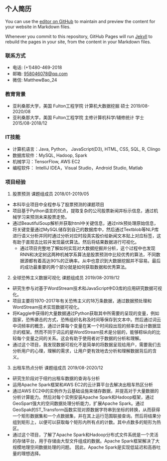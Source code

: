 ## 个人简历

You can use the [editor on GitHub](https://github.com/Yorkbaobao/Yorkbaobao.github.io/edit/master/index.md) to maintain and preview the content for your website in Markdown files.

Whenever you commit to this repository, GitHub Pages will run [Jekyll](https://jekyllrb.com/) to rebuild the pages in your site, from the content in your Markdown files.

### 联系方式
- 电话: (+1)480-469-2018
- 邮箱: 958046078@qq.com
- 微信: MatthewBao_24

### 教育背景
- 亚利桑那大学，美国	Fulton工程学院	计算机大数据挖掘	硕士	2019/08-2020/08	
- 亚利桑那大学，美国	Fulton工程学院	主修计算机科学/辅修统计	学士	2015/08-2018/12

### IT技能
-	计算机语言：Java, Python， JavaScript(D3), HTML, CSS, SQL, R, Clingo
-	数据库软件：MySQL, Hadoop, Spark
-	机械学习：TensorFlow, AWS EC2
-	编程软件：	IntelliJ IDEA，Visual Studio，Android Studio, Matlab

### 项目经验
1. 股票预测		课题组成员		2018/01-2019/05
- 本科毕业项目中全程参与了股票预测的课题项目
- 项目基于Python语言的优点，提取复杂的公司股票新闻并标示信息，通过机械学习来预测未来股票走势。
- 通过BeautifulSoup解析并获取html中关键信息，通过nltk预处理原始信息，将关键变量通过MySQL储存到自己的数据库中，然后通过Textblob等NLP库进行语义分析并同时通过分析对应时段真实股价给新闻文本贴上对应标签，这有助于直观去比较并发现最优算法。然后将结果数据进行可视化。
  - 通过项目完整地了解如何实现对大数据挖掘并分析，这个过程中也发现RNN和决定树这两种机械学系算法是股票预测中比较优秀的算法，不同数据源都有着高达90%的正确率。从中也意识到大数据挖掘并不容易。最后的成功最重要的两个部分就是如何获取数据和优秀算法。
	
2. 全球恐怖主义数据可视化	课题组成员		2019/08-2019/12	
- 研究生参与对基于WordStream技术和JavaScript中D3库的应用研究数据可视化。
- 项目主要将1970-2017年有关恐怖主义的18万条数据，通过数据预处理和WordStream技术实现数据可视化。
- 将Kaggle中获得的大量数据通过Python获取其中所需要的呈现的变量，例如国家，恐怖袭击的方式，恐怖组织名称及时间等保存到文本中。然后通过词云中词频率的概念，通过计算每个变量在某一个时间段出现的频率去设计数据显示的框架。然而不同于词云的是WordStream技术是分层的，能够粽纵向的比较每个变量之间的关系。这会有助于使用者对于数据的分析和理解。
-	通过这个项目，我发现数据可视化不是简单的将数据呈现给用户，需要我们去分析用户的心理，理解的需求，让用户更有效地去分析和理解数据背后的含义。
	
3. 出租车热点分析	课题组成员		2019/08-2020/12
-	研究生阶段对于纽约出租车数据的查询与分析
-	运用Apache Spark框架和AWS EC2的云计算平台去解决出租车热区分析
-	通过AWS EC2中的实例作为云基础设施来储存数据，并提高对于大量数据的分析计算能力。然后对每个实例安装Apache Spark和Hadoop框架，通过GeoSpart强大的空间数据处理分析能力，扩展Apache Spark。通过GeoSpak的ST_Transform函数实现对原数据字符串到坐标的转换，从而获得一个矩形数据集和一个点数据集，并在其上运行范围联接查询。然后将结果分组到矩形上，以便可以获取每个矩形内所有点的计数。其中点数多的矩形为热区。
-	通过这个项目，了解了Apache Spark和Hadoop分布式文件系统是一个灵活的存储平台，用于存储由大型文件组成的数据。Apache Spark框架解决了大规模地理空间数据处理的问题。 因此，Apache Spark是实现低延迟和高吞吐量的理想选择。


